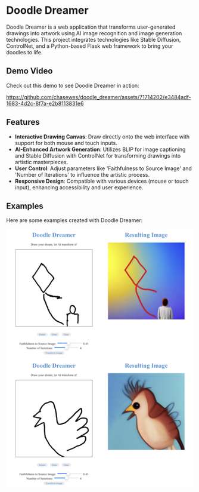 # Doodle Dreamer

Doodle Dreamer is a web application that transforms user-generated drawings into artwork using AI image recognition and image generation technologies. This project integrates technologies like Stable Diffusion, ControlNet, and a Python-based Flask web framework to bring your doodles to life.

## Demo Video

Check out this demo to see Doodle Dreamer in action:

https://github.com/chasewes/doodle_dreamer/assets/71714202/e3484adf-1683-4d2c-8f7a-e2b8113831e6

## Features

- **Interactive Drawing Canvas**: Draw directly onto the web interface with support for both mouse and touch inputs.
- **AI-Enhanced Artwork Generation**: Utilizes BLIP for image captioning and Stable Diffusion with ControlNet for transforming drawings into artistic masterpieces.
- **User Control**: Adjust parameters like 'Faithfulness to Source Image' and 'Number of Iterations' to influence the artistic process.
- **Responsive Design**: Compatible with various devices (mouse or touch input), enhancing accessibility and user experience.

## Examples

Here are some examples created with Doodle Dreamer:

![Kite Example](/assets/kite.png)
![Bird Example](/assets/bird.png)
